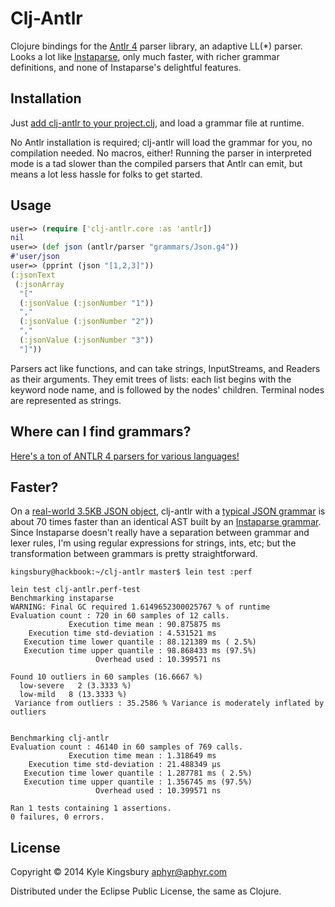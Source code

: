 # Clj-Antlr

Clojure bindings for the [Antlr 4](http://www.antlr.org/) parser library, an
adaptive LL(\*) parser. Looks a lot like
[Instaparse](https://github.com/Engelberg/instaparse), only much faster, with
richer grammar definitions, and none of Instaparse's delightful features.

## Installation

Just [add clj-antlr to your project.clj](https://clojars.org/clj-antlr), and
load a grammar file at runtime.

No Antlr installation is required; clj-antlr will load the grammar for you, no
compilation needed. No macros, either! Running the parser in interpreted mode
is a tad slower than the compiled parsers that Antlr can emit, but means a lot
less hassle for folks to get started.

## Usage

```clj
user=> (require ['clj-antlr.core :as 'antlr])
nil
user=> (def json (antlr/parser "grammars/Json.g4"))
#'user/json
user=> (pprint (json "[1,2,3]"))
(:jsonText
 (:jsonArray
  "["
  (:jsonValue (:jsonNumber "1"))
  ","
  (:jsonValue (:jsonNumber "2"))
  ","
  (:jsonValue (:jsonNumber "3"))
  "]"))
```

Parsers act like functions, and can take strings, InputStreams, and Readers as
their arguments. They emit trees of lists: each list begins with the keyword
node name, and is followed by the nodes' children. Terminal nodes are
represented as strings.

## Where can I find grammars?

[Here's a ton of ANTLR 4 parsers for various languages!](https://github.com/antlr/grammars-v4)

## Faster?

On a [real-world 3.5KB JSON
object](https://github.com/aphyr/clj-antlr/blob/master/data/test.json),
clj-antlr with a [typical JSON
grammar](https://github.com/aphyr/clj-antlr/blob/master/grammars/Json.g4) is
about 70 times faster than an identical AST built by an [Instaparse
grammar](https://github.com/aphyr/clj-antlr/blob/master/grammars/json.instaparse).
Since Instaparse doesn't really have a separation between grammar and lexer
rules, I'm using regular expressions for strings, ints, etc; but the transformation between grammars is pretty straightforward.

```
kingsbury@hackbook:~/clj-antlr master$ lein test :perf

lein test clj-antlr.perf-test
Benchmarking instaparse
WARNING: Final GC required 1.6149652300025767 % of runtime
Evaluation count : 720 in 60 samples of 12 calls.
             Execution time mean : 90.875875 ms
    Execution time std-deviation : 4.531521 ms
   Execution time lower quantile : 88.121389 ms ( 2.5%)
   Execution time upper quantile : 98.868433 ms (97.5%)
                   Overhead used : 10.399571 ns

Found 10 outliers in 60 samples (16.6667 %)
  low-severe   2 (3.3333 %)
  low-mild   8 (13.3333 %)
 Variance from outliers : 35.2586 % Variance is moderately inflated by outliers


Benchmarking clj-antlr
Evaluation count : 46140 in 60 samples of 769 calls.
             Execution time mean : 1.318649 ms
    Execution time std-deviation : 21.488349 µs
   Execution time lower quantile : 1.287781 ms ( 2.5%)
   Execution time upper quantile : 1.356745 ms (97.5%)
                   Overhead used : 10.399571 ns

Ran 1 tests containing 1 assertions.
0 failures, 0 errors.
```

## License

Copyright © 2014 Kyle Kingsbury <aphyr@aphyr.com>

Distributed under the Eclipse Public License, the same as Clojure.
